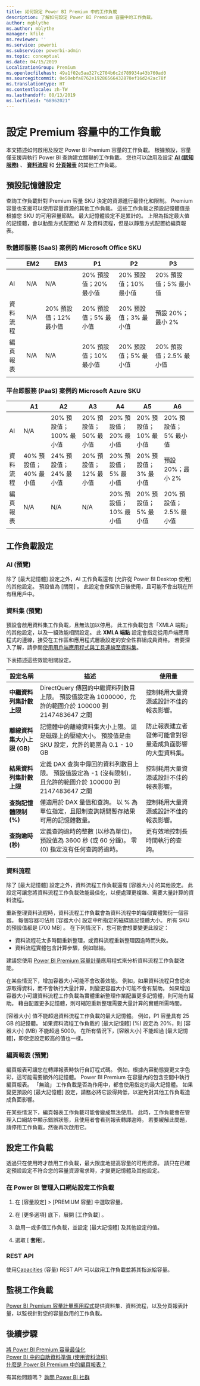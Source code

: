 ```yaml
---
title: 如何設定 Power BI Premium 中的工作負載
description: 了解如何設定 Power BI Premium 容量中的工作負載。
author: mgblythe
ms.author: mblythe
manager: kfile
ms.reviewer: ''
ms.service: powerbi
ms.subservice: powerbi-admin
ms.topic: conceptual
ms.date: 04/15/2019
LocalizationGroup: Premium
ms.openlocfilehash: 49a1f02e5aa327c2704b6c2d789934a43b760ad0
ms.sourcegitcommit: 0e50ebfa8762e19286566432870ef16d242ac78f
ms.translationtype: HT
ms.contentlocale: zh-TW
ms.lasthandoff: 08/13/2019
ms.locfileid: "68962021"
---
```

# <a name="configure-workloads-in-a-premium-capacity"></a>設定 Premium 容量中的工作負載

本文描述如何啟用及設定 Power BI Premium 容量的工作負載。 根據預設，容量僅支援與執行 Power BI 查詢建立關聯的工作負載。 您也可以啟用及設定 **[AI (認知服務)](service-cognitive-services.md)** 、 **[資料流程](service-dataflows-overview.md#dataflow-capabilities-on-power-bi-premium)** 和 **[分頁報表](paginated-reports-save-to-power-bi-service.md)** 的其他工作負載。

## <a name="default-memory-settings"></a>預設記憶體設定

查詢工作負載針對 Premium 容量 SKU 決定的資源進行最佳化和限制。 Premium 容量也支援可以使用容量資源的其他工作負載。 這些工作負載之預設記憶體值是根據您 SKU 的可用容量節點。 最大記憶體設定不是累計的。 上限為指定最大值的記憶體，會以動態方式配置給 AI 及資料流程，但是以靜態方式配置給編頁報表。

### <a name="microsoft-office-skus-for-software-as-a-service-saas-scenarios"></a>軟體即服務 (SaaS) 案例的 Microsoft Office SKU

|                     | EM2                      | EM3                       | P1                      | P2                       | P3                       |
|---------------------|--------------------------|--------------------------|-------------------------|--------------------------|--------------------------|
| AI | N/A | N/A | 20% 預設值；20% 最小值 | 20% 預設值；10% 最小值 | 20% 預設值；5% 最小值 |
| 資料流程 | N/A |20% 預設值；12% 最小值  | 20% 預設值；5% 最小值  | 20% 預設值；3% 最小值 | 預設 20%；最小 2%  |
| 編頁報表 | N/A |N/A | 20% 預設值；10% 最小值 | 20% 預設值；5% 最小值 | 20% 預設值；2.5% 最小值 |
| | | | | | |

### <a name="microsoft-azure-skus-for-platform-as-a-service-paas-scenarios"></a>平台即服務 (PaaS) 案例的 Microsoft Azure SKU

|                  | A1                       | A2                       | A3                      | A4                       | A5                      | A6                        |
|-------------------|--------------------------|--------------------------|-------------------------|--------------------------|-------------------------|---------------------------|
| AI | N/A                      | 20% 預設值；100% 最小值                     | 20% 預設值；50% 最小值                     | 20% 預設值；20% 最小值 | 20% 預設值；10% 最小值 | 20% 預設值；5% 最小值 |
| 資料流程         | 40% 預設值；40% 最小值 | 24% 預設值；24% 最小值 | 20% 預設值；12% 最小值 | 20% 預設值；5% 最小值  | 20% 預設值；3% 最小值 | 預設 20%；最小 2%   |
| 編頁報表 | N/A                      | N/A                      | N/A                     | 20% 預設值；10% 最小值 | 20% 預設值；5% 最小值 | 20% 預設值；2.5% 最小值 |
| | | | | | |

## <a name="workload-settings"></a>工作負載設定

### <a name="ai-preview"></a>AI (預覽)

除了 [最大記憶體]  設定之外，AI 工作負載還有 [允許從 Power BI Desktop 使用]  的其他設定。 預設值為 [關閉]  。 此設定會保留供日後使用，且可能不會出現在所有租用戶中。

### <a name="datasets-preview"></a>資料集 (預覽)

預設會啟用資料集工作負載，且無法加以停用。 此工作負載包含「XMLA 端點」  的其他設定，以及一組效能相關設定。 此 **XMLA 端點** 設定會指定從用戶端應用程式的連線，接受在工作區和應用程式層級設定的安全性群組成員資格。 若要深入了解，請參閱[使用用戶端應用程式與工具連線至資料集](service-premium-connect-tools.md)。

下表描述這些效能相關設定。

| 設定名稱 | 描述 | 使用量 |
|---------------------------------|----------------------------------------|----------------------------------------|
| **中繼資料列集計數上限** | DirectQuery 傳回的中繼資料列數目上限。 預設值設定為 1000000，允許的範圍介於 100000 到 2147483647 之間 | 控制耗用大量資源或設計不佳的報表影響。 |
| **離線資料集大小上限 (GB)** | 記憶體中的離線資料集大小上限。 這是磁碟上的壓縮大小。 預設值是由 SKU 設定，允許的範圍為 0.1 - 10 GB | 防止報表建立者發佈可能會對容量造成負面影響的大型資料集。 |
| **結果資料列集計數上限** | 定義 DAX 查詢中傳回的資料列數目上限。 預設值設定為 -1 (沒有限制)，且允許的範圍介於 100000 到 2147483647 之間 | 控制耗用大量資源或設計不佳的報表影響。 |
| **查詢記憶體限制 (%)** | 僅適用於 DAX 量值和查詢。 以 % 為單位指定，且限制查詢期間暫存結果可用的記憶體數量。 | 控制耗用大量資源或設計不佳的報表影響。 |
| **查詢逾時 (秒)** | 定義查詢逾時的整數 (以秒為單位)。 預設值為 3600 秒 (或 60 分鐘)。 零 (0) 指定沒有任何查詢將逾時。 | 更有效地控制長時間執行的查詢。 |
|  |  |  |

### <a name="dataflows"></a>資料流程

除了 [最大記憶體]  設定之外，資料流程工作負載還有 [容器大小]  的其他設定。 此設定可讓您將資料流程工作負載效能最佳化，以便處理更複雜、需要大量計算的資料流程。

重新整理資料流程時，資料流程工作負載會為資料流程中的每個實體繁衍一個容器。 每個容器可佔用 [容器大小] 設定中所指定的磁碟區記憶體大小。 所有 SKU 的預設值都是 [700 MB]  。 在下列情況下，您可能會想要變更此設定：

- 資料流程花太多時間重新整理，或資料流程重新整理因逾時而失敗。
- 資料流程實體包含計算步驟，例如聯結。  

建議您使用 [Power BI Premium 容量計量](service-admin-premium-monitor-capacity.md)應用程式來分析資料流程工作負載效能。 

在某些情況下，增加容器大小可能不會改善效能。 例如，如果資料流程只會從來源取得資料，而不會執行大量計算，則變更容器大小可能不會有幫助。 如果增加容器大小可讓資料流程工作負載為實體重新整理作業配置更多記憶體，則可能有幫助。 藉由配置更多記憶體，則可縮短重新整理需要大量計算的實體所需時間。

[容器大小] 值不能超過資料流程工作負載的最大記憶體。 例如，P1 容量具有 25 GB 的記憶體。 如果資料流程工作負載的 [最大記憶體] (%) 設定為 20%，則 [容器大小] (MB) 不能超過 5000。 在所有情況下，[容器大小] 不能超過 [最大記憶體]，即使您設定較高的值也一樣。

### <a name="paginated-reports-preview"></a>編頁報表 (預覽)

編頁報表可讓您在轉譯報表時執行自訂程式碼。 例如，根據內容動態變更文字色彩，這可能需要額外的記憶體。 Power BI Premium 在容量內的包含空間中執行編頁報表。 「無論」  工作負載是否為作用中，都會使用指定的最大記憶體。 如果變更預設的 [最大記憶體] 設定，請務必將它設得夠低，以避免對其他工作負載造成負面影響。

在某些情況下，編頁報表工作負載可能會變成無法使用。 此時，工作負載會在管理入口網站中顯示錯誤狀態，且使用者會看到報表轉譯逾時。 若要緩解此問題，請停用工作負載，然後再次啟用它。

## <a name="configure-workloads"></a>設定工作負載

透過只在使用時才啟用工作負載，最大限度地提高容量的可用資源。 請只在已確定預設設定不符合您的容量資源需求時，才變更記憶體及其他設定。

### <a name="to-configure-workloads-in-the-power-bi-admin-portal"></a>在 Power BI 管理入口網站設定工作負載

1. 在 [容量設定]   > [PREMIUM 容量]  中選取容量。

1. 在 [更多選項]  底下，展開 [工作負載]  。

1. 啟用一或多個工作負載，並設定 [最大記憶體]  及其他設定的值。

1. 選取 [ **套用**]。

### <a name="rest-api"></a>REST API

使用[Capacities](https://docs.microsoft.com/rest/api/power-bi/capacities) (容量) REST API 可以啟用工作負載並將其指派給容量。

## <a name="monitoring-workloads"></a>監視工作負載

[Power BI Premium 容量計量應用程式](service-admin-premium-monitor-capacity.md)提供資料集、資料流程，以及分頁報表計量，以監視針對您的容量啟用的工作負載。 

## <a name="next-steps"></a>後續步驟

[將 Power BI Premium 容量最佳化](service-premium-capacity-optimize.md)     
[Power BI 中的自助資料準備 (使用資料流程)](service-dataflows-overview.md)   
[什麼是 Power BI Premium 中的編頁報表？](paginated-reports-report-builder-power-bi.md)   

有其他問題嗎？ [詢問 Power BI 社群](http://community.powerbi.com/)